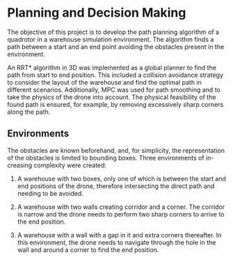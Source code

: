 # Planning and Decision Making

The objective of this project is to develop the path planning algorithm of a quadrotor in a warehouse simulation environment. The algorithm finds a path between a start and an end point avoiding the obstacles present in the environment.

An RRT* algorithm in 3D was implemented as a global planner to find the path from start to end position. This included a collision avoidance strategy to consider the layout of the warehouse and find the optimal path in different scenarios. Additionally, MPC was used for path smoothing and to take the physics of the drone into account. The physical feasibility of the found path is ensured, for example, by removing excessively sharp corners
along the path. 

## Environments

The obstacles are known beforehand, and, for simplicity, the representation of the obstacles is limited to bounding boxes. Three environments of in-
creasing complexity were created:

1) A warehouse with two boxes, only one of which is between the start and end positions of the drone, therefore intersecting the direct path and needing to be avoided. 

2) A warehouse with two walls creating corridor and a corner. The corridor is narrow and the drone needs to perform two sharp corners to arrive to the end position.

3) A warehouse with a wall with a gap in it and extra
corners thereafter. In this environment, the drone needs to navigate through the hole in the wall and around a corner to find the end position.


